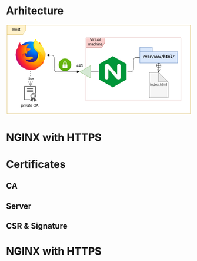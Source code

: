 # Arhitecture
![nginx-with-private-ca](./nginx-with-private-ca.png)

# NGINX with HTTPS

# Certificates

## CA

## Server

## CSR & Signature

# NGINX with HTTPS